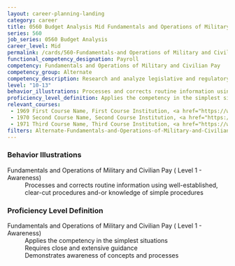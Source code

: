 ```yaml
---
layout: career-planning-landing
category: career
title: 0560 Budget Analysis Mid Fundamentals and Operations of Military and Civilian Pay
series: 560
job_series: 0560 Budget Analysis
career_level: Mid
permalink: /cards/560-Fundamentals-and Operations of Military and Civilian Pay-Mid
functional_competency_designation: Payroll
competency: Fundamentals and Operations of Military and Civilian Pay
competency_group: Alternate
competency_description: Research and analyze legislative and regulatory guidance related to entitlements to ensure proper payments
level: "10-13"
behavior_illustrations: Processes and corrects routine information using well-established, clear-cut procedures and-or knowledge of simple procedures
proficiency_level_definition: Applies the competency in the simplest situations ? Requires close and extensive guidance ? Demonstrates awareness of concepts and processes
relevant_courses: 
 - 1969 First Course Name, First Course Institution, <a href="https://www.cfo.gov">www.cfo.gov</a>
 - 1970 Second Course Name, Second Course Institution, <a href="https://www.cfo.gov">www.cfo.gov</a>
 - 1971 Third Course Name, Third Course Institution, <a href="https://www.cfo.gov">www.cfo.gov</a>
filters: Alternate-Fundamentals-and-Operations-of-Military-and-Civilian-Pay GS-10-13 series-0560
---
```


<div class="desktop:grid-col-6 margin-y-205">
  <div class="border-top-05 bg-white padding-2 shadow-5 height-full members-hover border-1px border-gray-30 border-top-orange radius-lg">
    <h3>Behavior Illustrations</h3>
    <dl class="text-base"><dt>Fundamentals and Operations of Military and Civilian Pay ( Level 1 - Awareness)</dt><dd>Processes and corrects routine information using well-established, clear-cut procedures and-or knowledge of simple procedures</dd></dl>
  </div>
</div>
<div class="desktop:grid-col-6 margin-y-205">
  <div class="border-top-05 bg-white padding-2 shadow-5 height-full members-hover border-1px border-gray-30 border-top-orange radius-lg">
    <h3>Proficiency Level Definition</h3>
    <dl class="text-base"><dt>Fundamentals and Operations of Military and Civilian Pay ( Level 1 - Awareness)</dt><dd>Applies the competency in the simplest situations </dd><dd> Requires close and extensive guidance </dd><dd> Demonstrates awareness of concepts and processes</dd></dl>
  </div>
</div>
